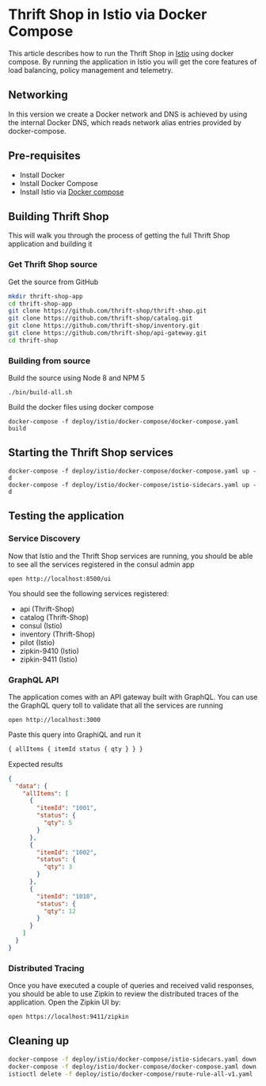 # Thrift Shop in Istio via Docker Compose

This article describes how to run the Thrift Shop in [Istio](https://istio.io) using docker compose.  By running the application in Istio you will get the core features of load balancing, policy management and telemetry.

## Networking

In this version we create a Docker network and DNS is achieved by using the internal Docker DNS, which reads network alias entries provided by docker-compose.

## Pre-requisites

* Install Docker
* Install Docker Compose
* Install Istio via [Docker compose](https://istio.io/docs/setup/consul/quick-start.html)

## Building Thrift Shop

This will walk you through the process of getting the full Thrift Shop application and building it

### Get Thrift Shop source

Get the source from GitHub

```sh
mkdir thrift-shop-app
cd thrift-shop-app
git clone https://github.com/thrift-shop/thrift-shop.git
git clone https://github.com/thrift-shop/catalog.git
git clone https://github.com/thrift-shop/inventory.git
git clone https://github.com/thrift-shop/api-gateway.git
cd thrift-shop
```

### Building from source

Build the source using Node 8 and NPM 5

```ssh
./bin/build-all.sh
```

Build the docker files using docker compose

```ssh
docker-compose -f deploy/istio/docker-compose/docker-compose.yaml build
```

## Starting the Thrift Shop services

```ssh
docker-compose -f deploy/istio/docker-compose/docker-compose.yaml up -d
docker-compose -f deploy/istio/docker-compose/istio-sidecars.yaml up -d
```

## Testing the application

### Service Discovery

Now that Istio and the Thrift Shop services are running, you should be able to see all the services registered in the consul admin app

```ssh
open http://localhost:8500/ui
```

You should see the following services registered:

* api (Thrift-Shop)
* catalog (Thrift-Shop)
* consul (Istio)
* inventory (Thrift-Shop)
* pilot (Istio)
* zipkin-9410 (Istio)
* zipkin-9411 (Istio)

### GraphQL API

The application comes with an API gateway built with GraphQL.  You can use the GraphQL query toll to validate that all the services are running

```ssh
open http://localhost:3000
```

Paste this query into GraphiQL and run it

```graphql
{ allItems { itemId status { qty } } }
```

Expected results

```json
{
  "data": {
    "allItems": [
      {
        "itemId": "1001",
        "status": {
          "qty": 5
        }
      },
      {
        "itemId": "1002",
        "status": {
          "qty": 3
        }
      },
      {
        "itemId": "1010",
        "status": {
          "qty": 12
        }
      }
    ]
  }
}
```

### Distributed Tracing

Once you have executed a couple of queries and received valid responses, you should be able to use Zipkin to review the distributed traces of the application.  Open the Zipkin UI by:

```ssh
open https://localhost:9411/zipkin
```

## Cleaning up

```sh
docker-compose -f deploy/istio/docker-compose/istio-sidecars.yaml down
docker-compose -f deploy/istio/docker-compose/docker-compose.yaml down
istioctl delete -f deploy/istio/docker-compose/route-rule-all-v1.yaml --namespace default
```
